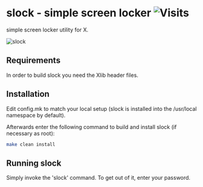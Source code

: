 # slock - simple screen locker <img alt="Visits" align="bottom" src="https://badges.pufler.dev/visits/nho1ix/slock"/>

simple screen locker utility for X. 

![slock](https://i.imgur.com/2R315sM.gif)

## Requirements

In order to build slock you need the Xlib header files.

## Installation

Edit config.mk to match your local setup (slock is installed into
the /usr/local namespace by default).

Afterwards enter the following command to build and install slock
(if necessary as root):

```sh
make clean install
```

## Running slock

Simply invoke the 'slock' command. To get out of it, enter your password.
